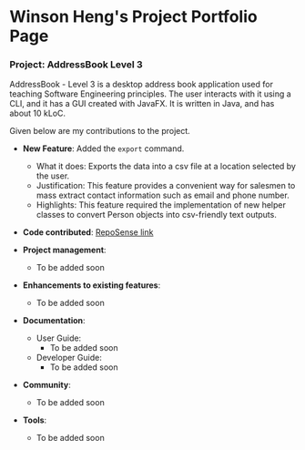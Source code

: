 # Winson Heng's Project Portfolio Page

### Project: AddressBook Level 3

AddressBook - Level 3 is a desktop address book application used for teaching Software Engineering principles. The user interacts with it using a CLI, and it has a GUI created with JavaFX. It is written in Java, and has about 10 kLoC.

Given below are my contributions to the project.

* **New Feature**: Added the `export` command.
  * What it does: Exports the data into a csv file at a location selected by the user.
  * Justification: This feature provides a convenient way for salesmen to mass extract contact information such as email and phone number.
  * Highlights: This feature required the implementation of new helper classes to convert Person objects into csv-friendly text outputs.

* **Code contributed**: [RepoSense link](https://nus-cs2103-ay2223s2.github.io/tp-dashboard/?search=winsonheng&breakdown=true)

* **Project management**:
  * To be added soon

* **Enhancements to existing features**:
  * To be added soon

* **Documentation**:
  * User Guide:
    * To be added soon
  * Developer Guide:
    * To be added soon

* **Community**:
  * To be added soon

* **Tools**:
  * To be added soon
